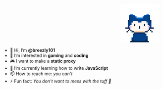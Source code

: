 <p align="right">
  <img src="mona-whisper.gif" alt="Mona Whisper" width="124" height="124">
</p>

- 👋 Hi, I’m **@breezly101**
- 👀 I’m interested in **gaming** and **coding**
- 🎮 I want to make a **static proxy**
- 🌱 I’m currently learning how to write **JavaScript**
- 📫 How to reach me: *you can't*
- ⚡ Fun fact: *You don't want to mess with the tuff 🥀*
